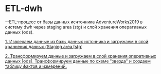 # ETL-dwh

--ETL-процесс от базы данных исчточника AdventureWorks2019 в систему dwh через staging area (stg) и слой хранения оперативных данных (ods).

[1. Извлекаем данные из базы данных источника и загружаем в слой храннения данных (Staging area [stg]]( https://github.com/kirillnovoselov/ETL-dwh/blob/main/1.%20Extract_DataSourceToStg.sql)

[2. Трансформируем данные и загружаем в слой хранения оперативных данных [ods]. Трансформируем данные по схеме "звезда" и создаем таблицу фактов и измерений.](https://github.com/kirillnovoselov/ETL-dwh/blob/main/2.%20Transform_StgToOds.sql)
